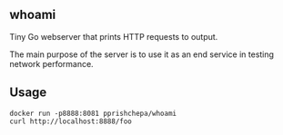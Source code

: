 ## whoami 

Tiny Go webserver that prints HTTP requests to output.

The main purpose of the server is to use it as an end service in testing network performance.


## Usage

```shell
docker run -p8888:8081 pprishchepa/whoami
curl http://localhost:8888/foo
``` 
